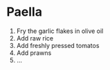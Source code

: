 # Paella

1. Fry the garlic flakes in olive oil
2. Add raw rice
3. Add freshly pressed tomatos
4. Add prawns
4. ...